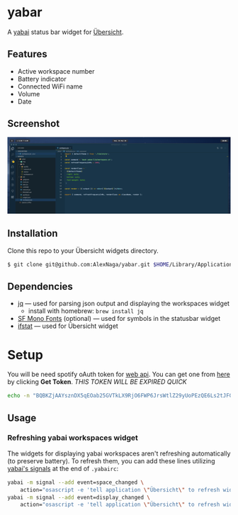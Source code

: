# yabar

A [yabai](https://github.com/koekeishiya/yabai) status bar widget for [Übersicht](https://github.com/felixhageloh/uebersicht).

## Features

- Active workspace number
- Battery indicator
- Connected WiFi name
- Volume
- Date

## Screenshot

![img](./img/screenshot_0.png)

## Installation

Clone this repo to your Übersicht widgets directory.

```bash
$ git clone git@github.com:AlexNaga/yabar.git $HOME/Library/Application\ Support/Übersicht/widgets/yabar
```

## Dependencies

- [jq](https://github.com/stedolan/jq) — used for parsing json output and displaying the workspaces widget
  - install with homebrew: `brew install jq`
- [SF Mono Fonts](https://developer.apple.com/fonts/) (optional) — used for symbols in the statusbar widget
- [ifstat](http://macappstore.org/ifstat/) — used for Übersicht widget

# Setup

You will be need spotify oAuth token for [web
api](https://developer.spotify.com/documentation/web-api/reference/tracks/get-track/).
You can get one from
[here](https://developer.spotify.com/console/get-track/?id=3n3Ppam7vgaVa1iaRUc9Lp)
by clicking **Get Token**. _THIS TOKEN WILL BE EXPIRED QUICK_

```sh
echo -n "BQBKZjAAYsznDX5qEOab25GVTkLX9RjO6FWP6JrsWtlZ29yUoPEzQE6Ls2tJFGUSIcLZVA70n3pKYdlrUz3HPK7H2kHoEIOo9827dN3J9_4CqfzVERVr1znPnghizkMQxh4MrtWN" > "${HOME}/Library/Application Support/Übersicht/widgets/yabar/lib/spotify/token.sec"
```

## Usage

### Refreshing yabai workspaces widget

The widgets for displaying yabai workspaces aren't refreshing automatically (to preserve battery). To refresh them, you can add these lines utilizing [yabai's signals](https://github.com/koekeishiya/yabai/wiki/Commands#automation-with-rules-and-signals) at the end of `.yabairc`:

```sh
yabai -m signal --add event=space_changed \
    action="osascript -e 'tell application \"Übersicht\" to refresh widget id \"yabar-workspace-jsx\"'"
yabai -m signal --add event=display_changed \
    action="osascript -e 'tell application \"Übersicht\" to refresh widget id \"yabar-workspace-jsx\"'"
```
